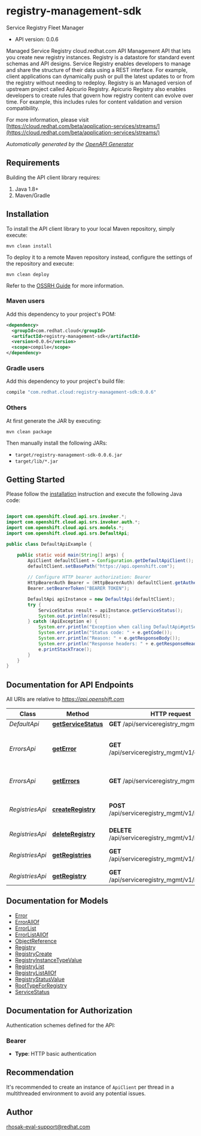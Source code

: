 # registry-management-sdk

Service Registry Fleet Manager

- API version: 0.0.6

Managed Service Registry cloud.redhat.com API Management API that lets you create new registry instances. Registry is a datastore for standard event schemas and API designs. Service Registry enables developers to manage and share the structure of their data using a REST interface. For example, client applications can dynamically push or pull the latest updates to or from the registry without needing to redeploy. Registry is an Managed version of upstream project called Apicurio Registry. Apicurio Registry also enables developers to create rules that govern how registry content can evolve over time. For example, this includes rules for content validation and version compatibility.

  For more information, please visit [https://cloud.redhat.com/beta/application-services/streams/](https://cloud.redhat.com/beta/application-services/streams/)

*Automatically generated by the [OpenAPI Generator](https://openapi-generator.tech)*

## Requirements

Building the API client library requires:

1. Java 1.8+
2. Maven/Gradle

## Installation

To install the API client library to your local Maven repository, simply execute:

```shell
mvn clean install
```

To deploy it to a remote Maven repository instead, configure the settings of the repository and execute:

```shell
mvn clean deploy
```

Refer to the [OSSRH Guide](http://central.sonatype.org/pages/ossrh-guide.html) for more information.

### Maven users

Add this dependency to your project's POM:

```xml
<dependency>
  <groupId>com.redhat.cloud</groupId>
  <artifactId>registry-management-sdk</artifactId>
  <version>0.0.6</version>
  <scope>compile</scope>
</dependency>
```

### Gradle users

Add this dependency to your project's build file:

```groovy
compile "com.redhat.cloud:registry-management-sdk:0.0.6"
```

### Others

At first generate the JAR by executing:

```shell
mvn clean package
```

Then manually install the following JARs:

- `target/registry-management-sdk-0.0.6.jar`
- `target/lib/*.jar`

## Getting Started

Please follow the [installation](#installation) instruction and execute the following Java code:

```java

import com.openshift.cloud.api.srs.invoker.*;
import com.openshift.cloud.api.srs.invoker.auth.*;
import com.openshift.cloud.api.srs.models.*;
import com.openshift.cloud.api.srs.DefaultApi;

public class DefaultApiExample {

    public static void main(String[] args) {
        ApiClient defaultClient = Configuration.getDefaultApiClient();
        defaultClient.setBasePath("https://api.openshift.com");
        
        // Configure HTTP bearer authorization: Bearer
        HttpBearerAuth Bearer = (HttpBearerAuth) defaultClient.getAuthentication("Bearer");
        Bearer.setBearerToken("BEARER TOKEN");

        DefaultApi apiInstance = new DefaultApi(defaultClient);
        try {
            ServiceStatus result = apiInstance.getServiceStatus();
            System.out.println(result);
        } catch (ApiException e) {
            System.err.println("Exception when calling DefaultApi#getServiceStatus");
            System.err.println("Status code: " + e.getCode());
            System.err.println("Reason: " + e.getResponseBody());
            System.err.println("Response headers: " + e.getResponseHeaders());
            e.printStackTrace();
        }
    }
}

```

## Documentation for API Endpoints

All URIs are relative to *https://api.openshift.com*

Class | Method | HTTP request | Description
------------ | ------------- | ------------- | -------------
*DefaultApi* | [**getServiceStatus**](docs/DefaultApi.md#getServiceStatus) | **GET** /api/serviceregistry_mgmt/v1/status | 
*ErrorsApi* | [**getError**](docs/ErrorsApi.md#getError) | **GET** /api/serviceregistry_mgmt/v1/errors/{id} | Get information about a specific error type.
*ErrorsApi* | [**getErrors**](docs/ErrorsApi.md#getErrors) | **GET** /api/serviceregistry_mgmt/v1/errors | Get the list of all errors.
*RegistriesApi* | [**createRegistry**](docs/RegistriesApi.md#createRegistry) | **POST** /api/serviceregistry_mgmt/v1/registries | Create a new Registry instance
*RegistriesApi* | [**deleteRegistry**](docs/RegistriesApi.md#deleteRegistry) | **DELETE** /api/serviceregistry_mgmt/v1/registries/{id} | Delete a Registry
*RegistriesApi* | [**getRegistries**](docs/RegistriesApi.md#getRegistries) | **GET** /api/serviceregistry_mgmt/v1/registries | Get the list of all registries.
*RegistriesApi* | [**getRegistry**](docs/RegistriesApi.md#getRegistry) | **GET** /api/serviceregistry_mgmt/v1/registries/{id} | Get a Registry


## Documentation for Models

 - [Error](docs/Error.md)
 - [ErrorAllOf](docs/ErrorAllOf.md)
 - [ErrorList](docs/ErrorList.md)
 - [ErrorListAllOf](docs/ErrorListAllOf.md)
 - [ObjectReference](docs/ObjectReference.md)
 - [Registry](docs/Registry.md)
 - [RegistryCreate](docs/RegistryCreate.md)
 - [RegistryInstanceTypeValue](docs/RegistryInstanceTypeValue.md)
 - [RegistryList](docs/RegistryList.md)
 - [RegistryListAllOf](docs/RegistryListAllOf.md)
 - [RegistryStatusValue](docs/RegistryStatusValue.md)
 - [RootTypeForRegistry](docs/RootTypeForRegistry.md)
 - [ServiceStatus](docs/ServiceStatus.md)


## Documentation for Authorization

Authentication schemes defined for the API:
### Bearer


- **Type**: HTTP basic authentication


## Recommendation

It's recommended to create an instance of `ApiClient` per thread in a multithreaded environment to avoid any potential issues.

## Author

rhosak-eval-support@redhat.com

